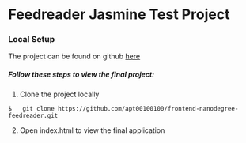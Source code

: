 # Feedreader Jasmine Test Project

### Local Setup

The project can be found on github [here](https://github.com/apt00100100/frontend-nanodegree-feedreader)

##### Follow these steps to view the final project:

1. Clone the project locally
```
$   git clone https://github.com/apt00100100/frontend-nanodegree-feedreader.git
```
2. Open index.html to view the final application

